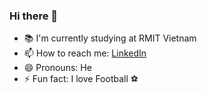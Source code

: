 ### Hi there 👋
- 📚 I'm currently studying at RMIT Vietnam
- 📫 How to reach me: [LinkedIn](https://www.linkedin.com/in/thach-ho/)
- 😄 Pronouns: He
- ⚡ Fun fact: I love Football ⚽️
